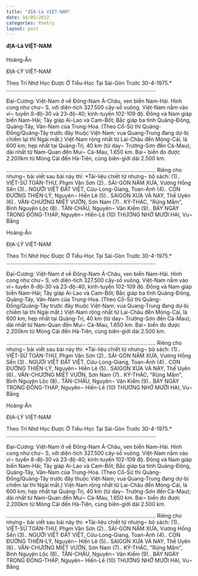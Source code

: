 ```yaml
---
title: "đỊA-Là VIỆT-NAM"
date: 16/05/2012
categories: Poetry
layout: post
---
```


**đỊA-Là VIỆT-NAM**

Hoàng-Ân


ĐỊA-LÝ VIỆT-NAM

Theo Trí Nhớ Học Được Ở Tiểu-Học Tại Sài-Gòn Trước 30-4-1975.*
...................................................................................................


Đại-Cương:  Việt-Nam ở về Đông-Nam Á-Châu, ven biển Nam-Hải.  Hình cong như chư¬ S, với diện-tích 327.500 cây-số vuông.  Việt-Nam nằm vào vi¬ tuyến 8-độ-30 và 23-độ-40; kinh-tuyến 102-109 độ.  Đông và Nam giáp biển Nam-Hải; Tây giáp Ai-Lao và Cam-Bốt; Bắc giáp ba tỉnh Quảng-Đông, Quảng-Tây, Vân-Nam của Trung-Hoa.  (Theo Cổ-Sử thì Quảng-Đống/Quảng-Tây trước đây thuộc Việt-Nam; vua Quang-Trung đang dự-bị chiếm lại thì Ngài mất.)  Việt-Nam rộng nhất từ Lai-Châu đến Móng-Cái, là 600 km; hẹp nhất tại Quảng-Trị, 40 km (từ day¬ Trường-Sơn đến Cà-Mau); dài nhất từ Nam-Quan đến Mui¬ Cà-Mau, 1.650 km.  Bai¬ biển đo được 2.200km từ Móng Cái đến Hà-Tiên, cùng biên-giới dài 2.500 km.


...................................................................................................
Riêng cho nhưng¬ bài viết sau bài này thì:
*Tài-liệu chiết từ nhưng¬ bộ sách:
(1).. VIỆT-SỬ TOÀN-THƯ, Phạm Văn Sơn
(2).. SÀI-GÒN NĂM XƯA, Vương Hồng Sển
(3).. NGƯỜI VIỆT ĐẤT VIỆT, Cửu-Long-Giang, Toan-Ánh
(4).. CON ĐƯỜNG THIÊN-LÝ, Nguyên¬ Hiến Lê
(5).. SAIGON XƯA VÀ NAY, Thế Uyên
(6).. VĂN-CHƯƠNG MIỆT VƯỜN, Sơn Nam
(7).. KÝ-THÁC, "Rừng Mắm", Bình Nguyên Lộc
(8).. TÂN-CHÂU, Nguyên¬ Văn Kiểm
(9).. BẢY NGÀY TRONG ĐỒNG-THÁP, Nguyên¬ Hiến-Lê
(10) THƯƠNG NHỚ MƯỜI HAI, Vu¬ Bằng

Hoàng-Ân


ĐỊA-LÝ VIỆT-NAM

Theo Trí Nhớ Học Được Ở Tiểu-Học Tại Sài-Gòn Trước 30-4-1975.*
...................................................................................................


Đại-Cương:  Việt-Nam ở về Đông-Nam Á-Châu, ven biển Nam-Hải.  Hình cong như chư¬ S, với diện-tích 327.500 cây-số vuông.  Việt-Nam nằm vào vi¬ tuyến 8-độ-30 và 23-độ-40; kinh-tuyến 102-109 độ.  Đông và Nam giáp biển Nam-Hải; Tây giáp Ai-Lao và Cam-Bốt; Bắc giáp ba tỉnh Quảng-Đông, Quảng-Tây, Vân-Nam của Trung-Hoa.  (Theo Cổ-Sử thì Quảng-Đống/Quảng-Tây trước đây thuộc Việt-Nam; vua Quang-Trung đang dự-bị chiếm lại thì Ngài mất.)  Việt-Nam rộng nhất từ Lai-Châu đến Móng-Cái, là 600 km; hẹp nhất tại Quảng-Trị, 40 km (từ day¬ Trường-Sơn đến Cà-Mau); dài nhất từ Nam-Quan đến Mui¬ Cà-Mau, 1.650 km.  Bai¬ biển đo được 2.200km từ Móng Cái đến Hà-Tiên, cùng biên-giới dài 2.500 km.


...................................................................................................
Riêng cho nhưng¬ bài viết sau bài này thì:
*Tài-liệu chiết từ nhưng¬ bộ sách:
(1).. VIỆT-SỬ TOÀN-THƯ, Phạm Văn Sơn
(2).. SÀI-GÒN NĂM XƯA, Vương Hồng Sển
(3).. NGƯỜI VIỆT ĐẤT VIỆT, Cửu-Long-Giang, Toan-Ánh
(4).. CON ĐƯỜNG THIÊN-LÝ, Nguyên¬ Hiến Lê
(5).. SAIGON XƯA VÀ NAY, Thế Uyên
(6).. VĂN-CHƯƠNG MIỆT VƯỜN, Sơn Nam
(7).. KÝ-THÁC, "Rừng Mắm", Bình Nguyên Lộc
(8).. TÂN-CHÂU, Nguyên¬ Văn Kiểm
(9).. BẢY NGÀY TRONG ĐỒNG-THÁP, Nguyên¬ Hiến-Lê
(10) THƯƠNG NHỚ MƯỜI HAI, Vu¬ Bằng

Hoàng-Ân


ĐỊA-LÝ VIỆT-NAM

Theo Trí Nhớ Học Được Ở Tiểu-Học Tại Sài-Gòn Trước 30-4-1975.*
...................................................................................................


Đại-Cương:  Việt-Nam ở về Đông-Nam Á-Châu, ven biển Nam-Hải.  Hình cong như chư¬ S, với diện-tích 327.500 cây-số vuông.  Việt-Nam nằm vào vi¬ tuyến 8-độ-30 và 23-độ-40; kinh-tuyến 102-109 độ.  Đông và Nam giáp biển Nam-Hải; Tây giáp Ai-Lao và Cam-Bốt; Bắc giáp ba tỉnh Quảng-Đông, Quảng-Tây, Vân-Nam của Trung-Hoa.  (Theo Cổ-Sử thì Quảng-Đống/Quảng-Tây trước đây thuộc Việt-Nam; vua Quang-Trung đang dự-bị chiếm lại thì Ngài mất.)  Việt-Nam rộng nhất từ Lai-Châu đến Móng-Cái, là 600 km; hẹp nhất tại Quảng-Trị, 40 km (từ day¬ Trường-Sơn đến Cà-Mau); dài nhất từ Nam-Quan đến Mui¬ Cà-Mau, 1.650 km.  Bai¬ biển đo được 2.200km từ Móng Cái đến Hà-Tiên, cùng biên-giới dài 2.500 km.


...................................................................................................
Riêng cho nhưng¬ bài viết sau bài này thì:
*Tài-liệu chiết từ nhưng¬ bộ sách:
(1).. VIỆT-SỬ TOÀN-THƯ, Phạm Văn Sơn
(2).. SÀI-GÒN NĂM XƯA, Vương Hồng Sển
(3).. NGƯỜI VIỆT ĐẤT VIỆT, Cửu-Long-Giang, Toan-Ánh
(4).. CON ĐƯỜNG THIÊN-LÝ, Nguyên¬ Hiến Lê
(5).. SAIGON XƯA VÀ NAY, Thế Uyên
(6).. VĂN-CHƯƠNG MIỆT VƯỜN, Sơn Nam
(7).. KÝ-THÁC, "Rừng Mắm", Bình Nguyên Lộc
(8).. TÂN-CHÂU, Nguyên¬ Văn Kiểm
(9).. BẢY NGÀY TRONG ĐỒNG-THÁP, Nguyên¬ Hiến-Lê
(10) THƯƠNG NHỚ MƯỜI HAI, Vu¬ Bằng
